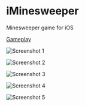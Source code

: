 iMinesweeper
============

Minesweeper game for iOS

[Gameplay](http://youtu.be/_-1hNh8dHJ0)


![Screenshot 1](http://www.emersonbroga.com/github/iMinesweeper/screen_1.png)

![Screenshot 2](http://www.emersonbroga.com/github/iMinesweeper/screen_2.png)

![Screenshot 3](http://www.emersonbroga.com/github/iMinesweeper/screen_3.png)

![Screenshot 4](http://www.emersonbroga.com/github/iMinesweeper/screen_4.png)

![Screenshot 5](http://www.emersonbroga.com/github/iMinesweeper/screen_5.png)

